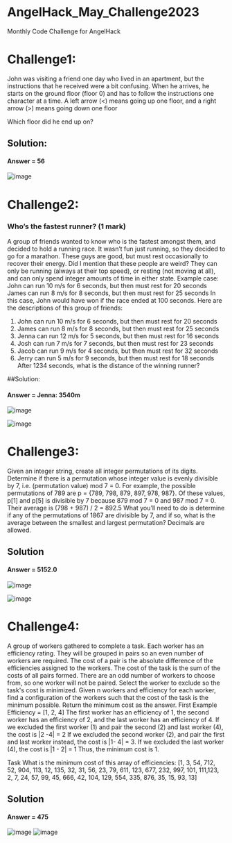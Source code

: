 # AngelHack_May_Challenge2023
Monthly Code Challenge for AngelHack
# Challenge1:

John was visiting a friend one day who lived in an apartment, but the instructions that he
received were a bit confusing. When he arrives, he starts on the ground floor (floor 0) and
has to follow the instructions one character at a time.
A left arrow (<) means going up one floor, and a right arrow (>) means going down one floor

Which floor did he end up on?

## Solution:
#### Answer = 56
![image](https://user-images.githubusercontent.com/95111839/236300038-37687d0c-1888-44df-81a9-26fa9e0df26a.png)


# Challenge2:
### Who’s the fastest runner? (1 mark)
A group of friends wanted to know who is the fastest amongst them, and
decided to hold a running race.
It wasn’t fun just running, so they decided to go for a marathon. These guys are good, but
must rest occasionally to recover their energy.
Did I mention that these people are weird? They can only be running (always at their top
speed), or resting (not moving at all), and can only spend integer amounts of time in either
state.
Example case:
John can run 10 m/s for 6 seconds, but then must rest for 20 seconds
James can run 8 m/s for 8 seconds, but then must rest for 25 seconds
 In this case, John would have won if the race ended at 100 seconds.
Here are the descriptions of this group of friends:
1) John can run 10 m/s for 6 seconds, but then must rest for 20 seconds
2) James can run 8 m/s for 8 seconds, but then must rest for 25 seconds
3) Jenna can run 12 m/s for 5 seconds, but then must rest for 16 seconds
4) Josh can run 7 m/s for 7 seconds, but then must rest for 23 seconds
5) Jacob can run 9 m/s for 4 seconds, but then must rest for 32 seconds
6) Jerry can run 5 m/s for 9 seconds, but then must rest for 18 seconds
After 1234 seconds, what is the distance of the winning runner?

##Solution:
#### Answer = Jenna: 3540m
![image](https://user-images.githubusercontent.com/95111839/236635363-de105379-dbad-4c1d-a778-edcfdea3a913.png)

![image](https://user-images.githubusercontent.com/95111839/236635316-ee346646-11df-4148-83a5-d48d4b9c815b.png)

# Challenge3:
Given an integer string, create all integer permutations of its digits. Determine if there is a
permutation whose integer value is evenly divisible by 7, i.e. (permutation value) mod 7 = 0.
For example, the possible permutations of 789 are p = {789, 798, 879, 897, 978, 987}. Of
these values, p[1] and p[5] is divisible by 7 because 879 mod 7 = 0 and 987 mod 7 = 0.
Their average is (798 + 987) / 2 = 892.5
What you’ll need to do is determine if any of the permutations of 1867 are divisible by 7, and
if so, what is the average between the smallest and largest permutation? Decimals are
allowed.

## Solution
#### Answer = 5152.0
![image](https://user-images.githubusercontent.com/95111839/236912831-99f93a49-1be9-45a1-b47b-30447137c111.png)

![image](https://user-images.githubusercontent.com/95111839/236912365-36c71026-a964-4592-90c1-a6b4e741c3ab.png)

# Challenge4:
A group of workers gathered to complete a task. Each worker has an efficiency rating. They will be grouped in pairs so an even number of workers are required. The cost of a pair is the absolute difference of the efficiencies assigned to the workers. The cost of the task is the
sum of the costs of all pairs formed. There are an odd number of workers to choose from, so one worker will not be paired. Select the worker to exclude so the task's cost is minimized. Given n workers and efficiency for each worker, find a configuration of the workers such that the cost of the task is the minimum possible. Return the minimum cost as the answer. 
First Example
Efficiency = [1, 2, 4]
The first worker has an efficiency of 1, the second worker has an efficiency of 2, and the last worker has an efficiency of 4. If we excluded the first worker (1) and pair the second (2) and last worker (4), the cost is |2 -4| = 2 If we excluded the second worker (2), and pair the first and last worker instead, the cost is |1- 4| = 3. If we excluded the last worker (4), the cost is |1 - 2| = 1
Thus, the minimum cost is 1.

Task
What is the minimum cost of this array of efficiencies:
[1, 3, 54, 712, 52, 904, 113, 12, 135, 32, 31, 56, 23, 79, 611, 123, 677, 232, 997, 101, 111,123, 2, 7, 24, 57, 99, 45, 666, 42, 104, 129, 554, 335, 876, 35, 15, 93, 13]

## Solution
#### Answer = 475
![image](https://github.com/ritasylvia/AngelHack_May_Challenge2023/assets/95111839/98cb0032-6849-4122-845f-9560e907e3e0)
![image](https://github.com/ritasylvia/AngelHack_May_Challenge2023/assets/95111839/6f544412-8bbb-48a4-b347-938b5deabfc5)



